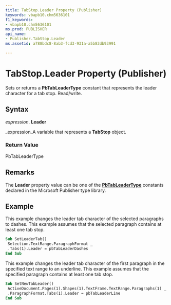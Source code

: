 ```yaml
---
title: TabStop.Leader Property (Publisher)
keywords: vbapb10.chm5636101
f1_keywords:
- vbapb10.chm5636101
ms.prod: PUBLISHER
api_name:
- Publisher.TabStop.Leader
ms.assetid: a788bdc8-8ab3-fcd3-931a-a5b83db93991

---
```



# TabStop.Leader Property (Publisher)

Sets or returns a  **PbTabLeaderType** constant that represents the leader character for a tab stop. Read/write.


## Syntax

 _expression_. **Leader**

 _expression_A variable that represents a  **TabStop** object.


### Return Value

PbTabLeaderType


## Remarks

The  **Leader** property value can be one of the **[PbTabLeaderType](pbtableadertype-enumeration-publisher.md)** constants declared in the Microsoft Publisher type library.


## Example

This example changes the leader tab character of the selected paragraphs to dashes. This example assumes that the selected paragraph contains at least one tab stop.


```vb
Sub SetLeaderTab() 
 Selection.TextRange.ParagraphFormat _ 
 .Tabs(1).Leader = pbTabLeaderDashes 
End Sub
```

This example changes the leader tab character of the first paragraph in the specified text range to an underline. This example assumes that the specified paragraph contains at least one tab stop.




```vb
Sub SetNewTabLeader() 
 ActiveDocument.Pages(1).Shapes(1).TextFrame.TextRange.Paragraphs(1) _ 
 .ParagraphFormat.Tabs(1).Leader = pbTabLeaderLine 
End Sub
```


